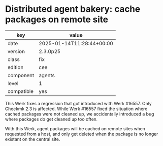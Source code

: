 [//]: # (werk v2)
# Distributed agent bakery: cache packages on remote site

key        | value
---------- | ---
date       | 2025-01-14T11:28:44+00:00
version    | 2.3.0p25
class      | fix
edition    | cee
component  | agents
level      | 1
compatible | yes

This Werk fixes a regression that got introduced with Werk #16557.
Only Checkmk 2.3 is affected.
While Werk #16557 fixed the situation where cached packages were not cleaned up,
we accidentally introduced a bug where packages do get cleaned up too often.

With this Werk, agent packages will be cached on remote sites when requested from
a host, and only get deleted when the package is no longer existant on the central
site.
